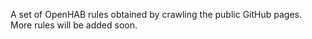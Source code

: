 A set of OpenHAB rules obtained by crawling the public GitHub pages. More rules will be added soon.
